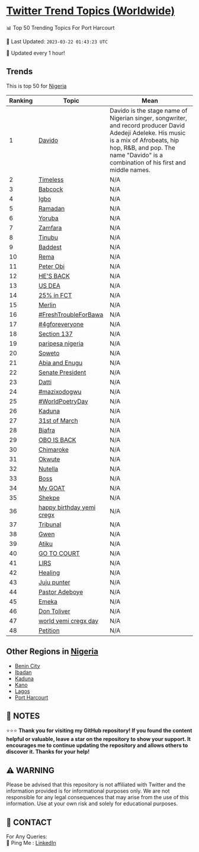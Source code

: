 [Twitter Trend Topics (Worldwide)](https://github.com/ErcinDedeoglu/Twitter-Trend-Topics)
==========


📊 Top 50 Trending Topics For Port Harcourt

📆 Last Updated: `2023-03-22 01:43:23 UTC`

🔧 Updated every 1 hour!


## Trends

This is top 50 for [Nigeria](</Nigeria>)

| Ranking | Topic | Mean |
| ------- | ------------ | ------------ |
| 1 | [Davido](http://twitter.com/search?q=Davido) | Davido is the stage name of Nigerian singer, songwriter, and record producer David Adedeji Adeleke. His music is a mix of Afrobeats, hip hop, R&B, and pop. The name "Davido" is a combination of his first and middle names. |
| 2 | [Timeless](http://twitter.com/search?q=Timeless) | N/A |
| 3 | [Babcock](http://twitter.com/search?q=Babcock) | N/A |
| 4 | [Igbo](http://twitter.com/search?q=Igbo) | N/A |
| 5 | [Ramadan](http://twitter.com/search?q=Ramadan) | N/A |
| 6 | [Yoruba](http://twitter.com/search?q=Yoruba) | N/A |
| 7 | [Zamfara](http://twitter.com/search?q=Zamfara) | N/A |
| 8 | [Tinubu](http://twitter.com/search?q=Tinubu) | N/A |
| 9 | [Baddest](http://twitter.com/search?q=Baddest) | N/A |
| 10 | [Rema](http://twitter.com/search?q=Rema) | N/A |
| 11 | [Peter Obi](http://twitter.com/search?q=Peter+Obi) | N/A |
| 12 | [HE'S BACK](http://twitter.com/search?q=HE%27S+BACK) | N/A |
| 13 | [US DEA](http://twitter.com/search?q=US+DEA) | N/A |
| 14 | [25% in FCT](http://twitter.com/search?q=25%25+in+FCT) | N/A |
| 15 | [Merlin](http://twitter.com/search?q=Merlin) | N/A |
| 16 | [#FreshTroubleForBawa](http://twitter.com/search?q=%23FreshTroubleForBawa) | N/A |
| 17 | [#4gforeveryone](http://twitter.com/search?q=%234gforeveryone) | N/A |
| 18 | [Section 137](http://twitter.com/search?q=Section+137) | N/A |
| 19 | [paripesa nigeria](http://twitter.com/search?q=paripesa+nigeria) | N/A |
| 20 | [Soweto](http://twitter.com/search?q=Soweto) | N/A |
| 21 | [Abia and Enugu](http://twitter.com/search?q=Abia+and+Enugu) | N/A |
| 22 | [Senate President](http://twitter.com/search?q=Senate+President) | N/A |
| 23 | [Datti](http://twitter.com/search?q=Datti) | N/A |
| 24 | [#mazixodogwu](http://twitter.com/search?q=%23mazixodogwu) | N/A |
| 25 | [#WorldPoetryDay](http://twitter.com/search?q=%23WorldPoetryDay) | N/A |
| 26 | [Kaduna](http://twitter.com/search?q=Kaduna) | N/A |
| 27 | [31st of March](http://twitter.com/search?q=31st+of+March) | N/A |
| 28 | [Biafra](http://twitter.com/search?q=Biafra) | N/A |
| 29 | [OBO IS BACK](http://twitter.com/search?q=OBO+IS+BACK) | N/A |
| 30 | [Chimaroke](http://twitter.com/search?q=Chimaroke) | N/A |
| 31 | [Okwute](http://twitter.com/search?q=Okwute) | N/A |
| 32 | [Nutella](http://twitter.com/search?q=Nutella) | N/A |
| 33 | [Boss](http://twitter.com/search?q=Boss) | N/A |
| 34 | [My GOAT](http://twitter.com/search?q=My+GOAT) | N/A |
| 35 | [Shekpe](http://twitter.com/search?q=Shekpe) | N/A |
| 36 | [happy birthday yemi cregx](http://twitter.com/search?q=happy+birthday+yemi+cregx) | N/A |
| 37 | [Tribunal](http://twitter.com/search?q=Tribunal) | N/A |
| 38 | [Gwen](http://twitter.com/search?q=Gwen) | N/A |
| 39 | [Atiku](http://twitter.com/search?q=Atiku) | N/A |
| 40 | [GO TO COURT](http://twitter.com/search?q=GO+TO+COURT) | N/A |
| 41 | [LIRS](http://twitter.com/search?q=LIRS) | N/A |
| 42 | [Healing](http://twitter.com/search?q=Healing) | N/A |
| 43 | [Juju punter](http://twitter.com/search?q=Juju+punter) | N/A |
| 44 | [Pastor Adeboye](http://twitter.com/search?q=Pastor+Adeboye) | N/A |
| 45 | [Emeka](http://twitter.com/search?q=Emeka) | N/A |
| 46 | [Don Toliver](http://twitter.com/search?q=Don+Toliver) | N/A |
| 47 | [world yemi cregx day](http://twitter.com/search?q=world+yemi+cregx+day) | N/A |
| 48 | [Petition](http://twitter.com/search?q=Petition) | N/A |



## Other Regions in [Nigeria](</Nigeria>)

* [Benin City](</Nigeria/Benin City.md>)
* [Ibadan](</Nigeria/Ibadan.md>)
* [Kaduna](</Nigeria/Kaduna.md>)
* [Kano](</Nigeria/Kano.md>)
* [Lagos](</Nigeria/Lagos.md>)
* [Port Harcourt](</Nigeria/Port Harcourt.md>)



## 📝 NOTES

⭐⭐⭐ **Thank you for visiting my GitHub repository! If you found the content helpful or valuable, leave a star on the repository to show your support. It encourages me to continue updating the repository and allows others to discover it. Thanks for your help!**


## ⚠️ WARNING

Please be advised that this repository is not affiliated with Twitter and the information provided is for informational purposes only. We are not responsible for any legal consequences that may arise from the use of this information. Use at your own risk and solely for educational purposes.


## 📨 CONTACT

 For Any Queries:  
            🏓 Ping Me : [LinkedIn](https://www.linkedin.com/in/ercindedeoglu/)
